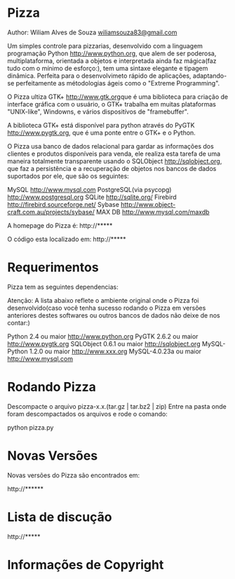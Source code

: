 Pizza
=====

Author: Wiliam Alves de Souza <wiliamsouza83@gmail.com>

Um simples controle para pizzarias, desenvolvido com a
linguagem programação Python <http://www.python.org>, que
alem de ser poderosa, multiplataforma, orientada a objetos
e interpretada ainda faz mágica(faz tudo com o mínimo de
esforço:), tem uma sintaxe elegante e tipagem dinâmica.
Perfeita para o desenvolvimeto rápido de aplicações, 
adaptando-se perfeitamente as métodologias ágeis como o
"Extreme Programming".

O Pizza ultiza GTK+ <http://www.gtk.org>que é uma
biblioteca para criação de interface gráfica com o usuário,
o GTK+ trabalha em muitas plataformas "UNIX-like",
Windowns, e vários dispositívos de "framebuffer".

A biblioteca GTK+ está disponível para python através do
PyGTK <http://www.pygtk.org>, que é uma ponte entre o
GTK+ e o Python.

O Pizza usa banco de dados relacional para gardar as
informações dos clientes e produtos disponíveis para venda,
ele realiza esta tarefa de uma maneira totalmente
transparente usando o SQLObject <http://sqlobject.org>, que
faz a persistência e a recuperação de objetos nos bancos de
dados suportados por ele, que são os seguintes:

MySQL  <http://www.mysql.com>
PostgreSQL(via psycopg)  <http://www.postgresql.org>
SQLite  <http://sqlite.org/>
Firebird  <http://firebird.sourceforge.net/>
Sybase  <http://www.object-craft.com.au/projects/sybase/>
MAX DB  <http://www.mysql.com/maxdb>

A homepage do Pizza é:
http://*****

O código esta localizado em:
http://*****

Requerimentos
=============
Pizza tem as seguintes dependencias:

Atenção:
A lista abaixo reflete o ambiente original onde o Pizza
foi desenvolvido(caso você tenha sucesso rodando o Pizza
em versões anteriores destes softwares ou outros
bancos de dados não deixe de nos contar:)

Python 2.4 ou maior  <http://www.python.org>
PyGTK 2.6.2 ou maior  <http://www.pygtk.org>
SQLObject 0.6.1 ou maior  <http://sqlobject.org>
MySQL-Python 1.2.0 ou maior  <http://www.xxx.org>
MySQL-4.0.23a ou maior  <http://www.mysql.com>

Rodando Pizza
================
Descompacte o arquivo pizza-x.x.(tar.gz | tar.bz2 | zip)
Entre na pasta onde foram descompactados os arquivos
e rode o comando:

  python pizza.py


Novas Versões
=============

Novas versões do Pizza são encontrados em:

http://******


Lista de discução
=================

http://*****


Informações de Copyright
========================
